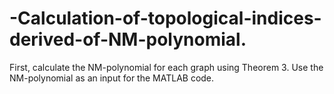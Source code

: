 # -Calculation-of-topological-indices-derived-of-NM-polynomial.
First, calculate the NM-polynomial for each graph using Theorem 3. Use the NM-polynomial as an input for the MATLAB code.
